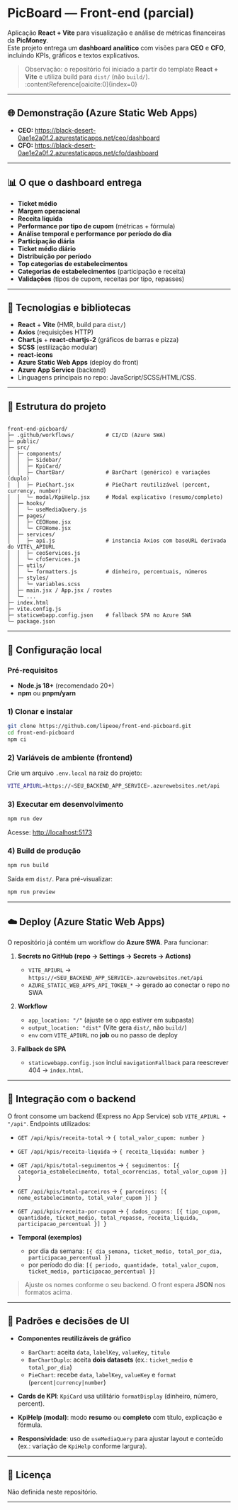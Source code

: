 # PicBoard — Front-end (parcial)
Aplicação **React + Vite** para visualização e análise de métricas financeiras da **PicMoney**.  
Este projeto entrega um **dashboard analítico** com visões para **CEO** e **CFO**, incluindo KPIs, gráficos e textos explicativos.

> Observação: o repositório foi iniciado a partir do template **React + Vite** e utiliza build para `dist/` (não `build/`). :contentReference[oaicite:0]{index=0}

---

## 🌐 Demonstração (Azure Static Web Apps)

- **CEO:** <https://black-desert-0ae1e2a0f.2.azurestaticapps.net/ceo/dashboard>  
- **CFO:** <https://black-desert-0ae1e2a0f.2.azurestaticapps.net/cfo/dashboard>

---

## 📊 O que o dashboard entrega
- **Ticket médio**
- **Margem operacional**
- **Receita líquida**
- **Performance por tipo de cupom** (métricas + fórmula)
- **Análise temporal e performance por período do dia**
- **Participação diária**
- **Ticket médio diário**
- **Distribuição por período**
- **Top categorias de estabelecimentos**
- **Categorias de estabelecimentos** (participação e receita)
- **Validações** (tipos de cupom, receitas por tipo, repasses)

---

## 🧩 Tecnologias e bibliotecas

- **React** + **Vite** (HMR, build para `dist/`) 
- **Axios** (requisições HTTP)
- **Chart.js** + **react-chartjs-2** (gráficos de barras e pizza)
- **SCSS** (estilização modular)
- **react-icons**
- **Azure Static Web Apps** (deploy do front)
- **Azure App Service** (backend)
- Linguagens principais no repo: JavaScript/SCSS/HTML/CSS.

---

## 📁 Estrutura do projeto

```

front-end-picboard/
├─ .github/workflows/          # CI/CD (Azure SWA)
├─ public/
├─ src/
│  ├─ components/
│  │  ├─ Sidebar/
│  │  ├─ KpiCard/
│  │  ├─ ChartBar/             # BarChart (genérico) e variações (duplo)
│  │  ├─ PieChart.jsx          # PieChart reutilizável (percent, currency, number)
│  │  └─ modal/KpiHelp.jsx     # Modal explicativo (resumo/completo)
│  ├─ hooks/
│  │  └─ useMediaQuery.js
│  ├─ pages/
│  │  ├─ CEOHome.jsx
│  │  └─ CFOHome.jsx
│  ├─ services/
│  │  ├─ api.js                # instancia Axios com baseURL derivada do VITE\_APIURL
│  │  ├─ ceoServices.js
│  │  └─ cfoServices.js
│  ├─ utils/
│  │  └─ formatters.js         # dinheiro, percentuais, números
│  ├─ styles/
│  │  └─ variables.scss
│  ├─ main.jsx / App.jsx / routes
│  └─ ...
├─ index.html
├─ vite.config.js
├─ staticwebapp.config.json    # fallback SPA no Azure SWA
└─ package.json

````

---

## 🔧 Configuração local

### Pré-requisitos
- **Node.js 18+** (recomendado 20+)
- **npm** ou **pnpm/yarn**

### 1) Clonar e instalar
```bash
git clone https://github.com/lipeoe/front-end-picboard.git
cd front-end-picboard
npm ci
````

### 2) Variáveis de ambiente (frontend)

Crie um arquivo `.env.local` na raiz do projeto:

```bash
VITE_APIURL=https://<SEU_BACKEND_APP_SERVICE>.azurewebsites.net/api
```

### 3) Executar em desenvolvimento

```bash
npm run dev
```

Acesse: [http://localhost:5173](http://localhost:5173)

### 4) Build de produção

```bash
npm run build
```

Saída em `dist/`.
Para pré-visualizar:

```bash
npm run preview
```

---

## ☁️ Deploy (Azure Static Web Apps)

O repositório já contém um workflow do **Azure SWA**. Para funcionar:

1. **Secrets no GitHub (repo → Settings → Secrets → Actions)**

   * `VITE_APIURL` → `https://<SEU_BACKEND_APP_SERVICE>.azurewebsites.net/api`
   * `AZURE_STATIC_WEB_APPS_API_TOKEN_*` → gerado ao conectar o repo no SWA

2. **Workflow**

   * `app_location: "/"` (ajuste se o app estiver em subpasta)
   * `output_location: "dist"` (Vite gera `dist/`, não `build/`)
   * `env` com `VITE_APIURL` no **job** ou no passo de deploy

3. **Fallback de SPA**

   * `staticwebapp.config.json` inclui `navigationFallback` para reescrever 404 → `index.html`.

---

## 🔌 Integração com o backend 

O front consome um backend (Express no App Service) sob `VITE_APIURL + "/api"`.
Endpoints utilizados:

* `GET /api/kpis/receita-total` → `{ total_valor_cupom: number }`
* `GET /api/kpis/receita-liquida` → `{ receita_liquida: number }`
* `GET /api/kpis/total-seguimentos` → `{ seguimentos: [{ categoria_estabelecimento, total_ocorrencias, total_valor_cupom }] }`
* `GET /api/kpis/total-parceiros` → `{ parceiros: [{ nome_estabelecimento, total_valor_cupom }] }`
* `GET /api/kpis/receita-por-cupom` → `{ dados_cupons: [{ tipo_cupom, quantidade, ticket_medio, total_repasse, receita_liquida, participacao_percentual }] }`
* **Temporal (exemplos)**

  * por dia da semana: `[{ dia_semana, ticket_medio, total_por_dia, participacao_percentual }]`
  * por período do dia: `[{ periodo, quantidade, total_valor_cupom, ticket_medio, participacao_percentual }]`

> Ajuste os nomes conforme o seu backend. O front espera **JSON** nos formatos acima.

---

## 🧠 Padrões e decisões de UI

* **Componentes reutilizáveis de gráfico**

  * `BarChart`: aceita `data`, `labelKey`, `valueKey`, `titulo`
  * `BarChartDuplo`: aceita **dois datasets** (ex.: `ticket_medio` e `total_por_dia`)
  * `PieChart`: recebe `data`, `labelKey`, `valueKey` e `format` (`percent|currency|number`)
* **Cards de KPI**: `KpiCard` usa utilitário `formatDisplay` (dinheiro, número, percent).
* **KpiHelp (modal)**: modo **resumo** ou **completo** com título, explicação e fórmula.
* **Responsividade**: uso de `useMediaQuery` para ajustar layout e conteúdo (ex.: variação de `KpiHelp` conforme largura).


---

## 📜 Licença

Não definida neste repositório.

---

[1]: https://github.com/lipeoe/front-end-picboard "GitHub - lipeoe/front-end-picboard"
